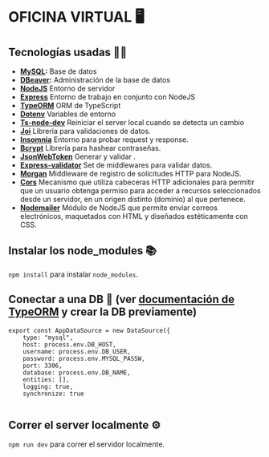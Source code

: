 # OFICINA VIRTUAL 🖥️ 

## Tecnologías usadas 👨‍💻
- **[MySQL](https://www.mysql.com/):** Base de datos
- **[DBeaver](https://dbeaver.io/):** Administración de la base de datos
- **[NodeJS](https://nodejs.org/es/)** Entorno de servidor
- **[Express](https://expressjs.com/es/)** Entorno de trabajo en conjunto con NodeJS
- **[TypeORM](https://typeorm.io/)** ORM de TypeScript
- **[Dotenv](https://www.npmjs.com/package/dotenv)** Variables de entorno
- **[Ts-node-dev](https://www.npmjs.com/package/ts-node-dev)** Reiniciar el server local cuando se detecta un cambio
- **[Joi](https://joi.dev/)** Librería para validaciones de datos.
- **[Insomnia](https://insomnia.rest/)** Entorno para probar request y response.
- **[Bcrypt](https://www.npmjs.com/package/bcrypt)** Librería para hashear contraseñas.
- **[JsonWebToken](https://www.npmjs.com/package/jsonwebtoken)** Generar y validar .
- **[Express-validator](https://www.npmjs.com/package/express-validator)** Set de middlewares para validar datos.
- **[Morgan](https://www.npmjs.com/package/morgan)** Middleware de registro de solicitudes HTTP para NodeJS.
- **[Cors](https://www.npmjs.com/package/cors)** Mecanismo que utiliza cabeceras HTTP adicionales para permitir que un usuario obtenga permiso para acceder a recursos seleccionados desde un servidor, en un origen distinto (dominio) al que pertenece.
- **[Nodemailer](https://nodemailer.com/about/)** Módulo de NodeJS que permite enviar correos electrónicos, maquetados con HTML y diseñados estéticamente con CSS.

## Instalar los node_modules 📚
```npm install``` para instalar ```node_modules```.

## Conectar a una DB 💾 (ver [documentación de TypeORM](https://typeorm.io/#quick-start) y crear la DB previamente)
```
export const AppDataSource = new DataSource({
    type: "mysql",
    host: process.env.DB_HOST,
    username: process.env.DB_USER,
    password: process.env.MYSQL_PASSW,
    port: 3306,
    database: process.env.DB_NAME,
    entities: [],
    logging: true,
    synchronize: true
  
```

## Correr el server localmente ⚙️

```npm run dev``` para correr el servidor localmente.
